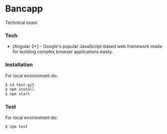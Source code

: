 # Bancapp

Technical exam


### Tech

* [Angular 2+] - Google's popular JavaScript-based web framework made for building complex browser applications easily. 


### Installation

For local environment do:
```sh
$ cd test-git
$ npm install
$ npm start
```

### Test

For local environment do:
```sh
$ npm test
```
